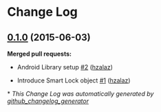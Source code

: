 # Change Log

## [0.1.0](https://github.com/auth0/Lock-SmartLock/tree/0.1.0) (2015-06-03)

**Merged pull requests:**

- Android Library setup [\#2](https://github.com/auth0/Lock-SmartLock/pull/2) ([hzalaz](https://github.com/hzalaz))

- Introduce Smart Lock object [\#1](https://github.com/auth0/Lock-SmartLock/pull/1) ([hzalaz](https://github.com/hzalaz))



\* *This Change Log was automatically generated by [github_changelog_generator](https://github.com/skywinder/Github-Changelog-Generator)*